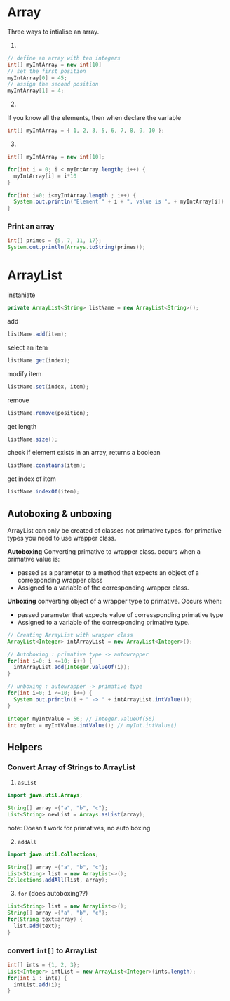 # Array
Three ways to intialise an array.

1.
```java
// define an array with ten integers
int[] myIntArray = new int[10]
// set the first position 
myIntArray[0] = 45;
// assign the second position
myIntArray[1] = 4; 
```

2.
If you know all the elements, then when declare the variable

```java
int[] myIntArray = { 1, 2, 3, 5, 6, 7, 8, 9, 10 };
```
3.

   ```java
   int[] myIntArray = new int[10]; 
   
   for(int i = 0; i < myIntArray.length; i++) {
     myIntArray[i] = i*10
   }

   for(int i=0; i<myIntArray.length ; i++) {
     System.out.println("Element " + i + ", value is ", + myIntArray[i])
   }
   ```

   ### Print an array

   ```java
   int[] primes = {5, 7, 11, 17};
   System.out.println(Arrays.toString(primes));
   ```

   # ArrayList 


   instaniate 

   ```java
private ArrayList<String> listName = new ArrayList<String>(); 
   ```

add

```java
listName.add(item);
```

select an item
```java
listName.get(index);
```

modify item
```java
listName.set(index, item); 
```
remove
```java
listName.remove(position); 
```
get length
```java
listName.size();
```
check if element exists in an array, returns a boolean 
```java
listName.constains(item); 
```
get index of item 
```java
listName.indexOf(item); 
```
## Autoboxing & unboxing 
ArrayList can only be created of classes not primative types. for primative types you need to use wrapper class. 

**Autoboxing** 
Converting primative to wrapper class. 
occurs when a primative value is: 
* passed as a parameter to a method that expects an object of a corresponding wrapper class
* Assigned to a variable of the corresponding wrapper class.  

**Unboxing** 
converting object of a wrapper type to primative. Occurs when: 
* passed parameter that expects value of corressponding primative type
* Assigned to a variable of the corresponding primative type. 

```java
// Creating ArrayList with wrapper class
ArrayList<Integer> intArrayList = new ArrayList<Integer>();

// Autoboxing : primative type -> autowrapper
for(int i=0; i <=10; i++) {
  intArrayList.add(Integer.valueOf(i));
}

// unboxing : autowrapper -> primative type
for(int i=0; i <=10; i++) {
  System.out.println(i + " -> " + intArrayList.intValue()); 
}

Integer myIntValue = 56; // Integer.valueOf(56)
int myInt = myIntValue.intValue(); // myInt.intValue()
```

## Helpers
### Convert Array of Strings to ArrayList
1. `asList`
```java
import java.util.Arrays; 

String[] array ={"a", "b", "c"};
List<String> newList = Arrays.asList(array); 
```
note: Doesn't work for primatives, no auto boxing 

2. `addAll`

```java
import java.util.Collections; 

String[] array ={"a", "b", "c"};
List<String> list = new ArrayList<>(); 
Collections.addAll(list, array); 
```
3. `for` (does autoboxing??)
```java
List<String> list = new ArrayList<>();
String[] array ={"a", "b", "c"};
for(String text:array) {
  list.add(text); 
}
```

### convert `int[]` to ArrayList
```java
int[] ints = {1, 2, 3}; 
List<Integer> intList = new ArrayList<Integer>(ints.length); 
for(int i : ints) {
  intList.add(i); 
}
```

